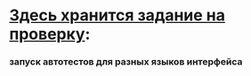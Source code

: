 # [Здесь хранится задание на проверку](https://stepik.org/lesson/237240/step/9?unit=209628):
### **запуск автотестов для разных языков интерфейса**